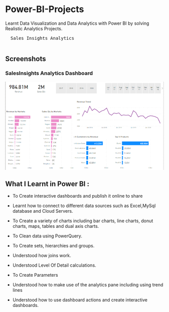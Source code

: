 # Power-BI-Projects
Learnt Data Visualization and Data Analytics with Power BI by solving  Realistic Analytics Projects.

  <pre>
  Sales Insights Analytics                   
  </pre>


## Screenshots


###  SalesInsights Analytics Dashboard

<img src="https://github.com/ankityadav107/Power-BI-Projects/blob/fe9042fc34aa02ede146f82f037b56089d132f95/Sales%20Insights/Screenshots/Dashboard.PNG" alt="SS 3"/>



## What I Learnt in Power BI :



  - To Create  interactive dashboards and publish it online to share

  - Learnt how to connect to different data sources such as Excel,MySql database and Cloud Servers.

  - To Create a variety of charts including bar charts, line charts, donut charts, maps, tables and dual axis charts.

  - To Clean data using PowerQuery.

  - To Create sets, hierarchies and groups.

  - Understood how joins work.

  - Understood Level Of Detail calculations.

  - To Create Parameters

  - Understood how to make use of the analytics pane including using trend lines

  - Understood how to use dashboard actions and create interactive dashboards.
           

  
  

